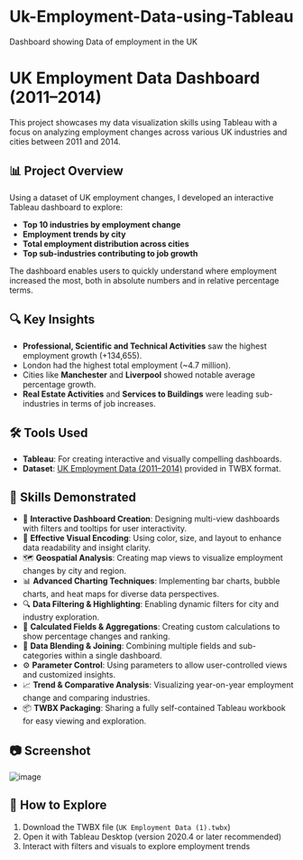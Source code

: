 # Uk-Employment-Data-using-Tableau
Dashboard showing Data of employment in the UK
# UK Employment Data Dashboard (2011–2014)

This project showcases my data visualization skills using Tableau with a focus on analyzing employment changes across various UK industries and cities between 2011 and 2014.

## 📊 Project Overview

Using a dataset of UK employment changes, I developed an interactive Tableau dashboard to explore:

- **Top 10 industries by employment change**
- **Employment trends by city**
- **Total employment distribution across cities**
- **Top sub-industries contributing to job growth**

The dashboard enables users to quickly understand where employment increased the most, both in absolute numbers and in relative percentage terms.

## 🔍 Key Insights

- **Professional, Scientific and Technical Activities** saw the highest employment growth (+134,655).
- London had the highest total employment (~4.7 million).
- Cities like **Manchester** and **Liverpool** showed notable average percentage growth.
- **Real Estate Activities** and **Services to Buildings** were leading sub-industries in terms of job increases.

## 🛠 Tools Used

- **Tableau**: For creating interactive and visually compelling dashboards.
- **Dataset**: [UK Employment Data (2011–2014)](./UK%20Employment%20Data%20(1).twbx) provided in TWBX format.

## 🧠 Skills Demonstrated

- 📌 **Interactive Dashboard Creation**: Designing multi-view dashboards with filters and tooltips for user interactivity.
- 🎨 **Effective Visual Encoding**: Using color, size, and layout to enhance data readability and insight clarity.
- 🗺 **Geospatial Analysis**: Creating map views to visualize employment changes by city and region.
- 📊 **Advanced Charting Techniques**: Implementing bar charts, bubble charts, and heat maps for diverse data perspectives.
- 🔍 **Data Filtering & Highlighting**: Enabling dynamic filters for city and industry exploration.
- 🧮 **Calculated Fields & Aggregations**: Creating custom calculations to show percentage changes and ranking.
- 🔄 **Data Blending & Joining**: Combining multiple fields and sub-categories within a single dashboard.
- ⚙️ **Parameter Control**: Using parameters to allow user-controlled views and customized insights.
- 📈 **Trend & Comparative Analysis**: Visualizing year-on-year employment change and comparing industries.
- 📦 **TWBX Packaging**: Sharing a fully self-contained Tableau workbook for easy viewing and exploration.

## 📷 Screenshot

![image](https://github.com/user-attachments/assets/8a551708-fdb7-49ac-9bae-2c50164ddad2)


## 🚀 How to Explore

1. Download the TWBX file (`UK Employment Data (1).twbx`)
2. Open it with Tableau Desktop (version 2020.4 or later recommended)
3. Interact with filters and visuals to explore employment trends
